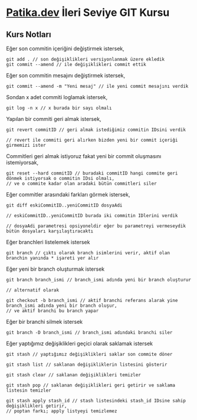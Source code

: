 # [Patika.dev](https://www.patika.dev/tr) İleri Seviye GIT Kursu

## Kurs Notları

Eğer son commitin içeriğini değiştirmek istersek,

```shell
git add . // son değişiklikleri versiyonlanmak üzere ekledik
git commit --amend // ile değişiklikleri commit ettik
```

Eğer son commitin mesajını değiştirmek istersek,

```shell
git commit --amend -m "Yeni mesaj" // ile yeni commit mesajını verdik
```

Sondan x adet commiti loglamak istersek,

```shell
git log -n x // x burada bir sayı olmalı
```

Yapılan bir commiti geri almak istersek,

```shell
git revert commitID // geri almak istediğimiz commitin IDsini verdik

// revert ile commiti geri alırken bizden yeni bir commit içeriği girmemizi ister
```

Commitleri geri almak istiyoruz fakat yeni bir commit oluşmasını istemiyorsak,

```shell
git reset --hard commitID // buradaki commitID hangi commite geri dönmek istiyorsak o commitin IDsi olmalı,
// ve o commite kadar olan aradaki bütün commitleri siler
```

Eğer commitler arasındaki farkları görmek istersek,

```shell
git diff eskiCommitID..yeniCommitID dosyaAdi

// eskiCommitID..yeniCommitID burada iki commitin IDlerini verdik

// dosyaAdi parametresi opsiyoneldir eğer bu parametreyi vermeseydik bütün dosyaları karşılaştıracaktı
```

Eğer branchleri listelemek istersek

```shell
git branch // çıktı olarak branch isimlerini verir, aktif olan branchin yanında * işareti yer alır
```

Eğer yeni bir branch oluşturmak istersek

```shell
git branch branch_ismi // branch_ismi adında yeni bir branch oluşturur

// alternatif olarak

git checkout -b branch_ismi // aktif branchi referans alarak yine branch_ismi adında yeni bir branch oluşur,
// ve aktif branchi bu branch yapar
```

Eğer bir branchi silmek istersek

```shell
git branch -D branch_ismi // branch_ismi adındaki branchi siler
```

Eğer yaptığımız değişiklikleri geçici olarak saklamak istersek

```shell
git stash // yaptığımız değişiklikleri saklar son commite döner

git stash list // saklanan değişikliklerin listesini gösterir

git stash clear // saklanan değişiklikleri temizler

git stash pop // saklanan değişiklikleri geri getirir ve saklama listesin temizler

git stash apply stash_id // stash listesindeki stash_id IDsine sahip değişiklikleri getirir,
// poptan farkı; apply listyeyi temizlemez
```

